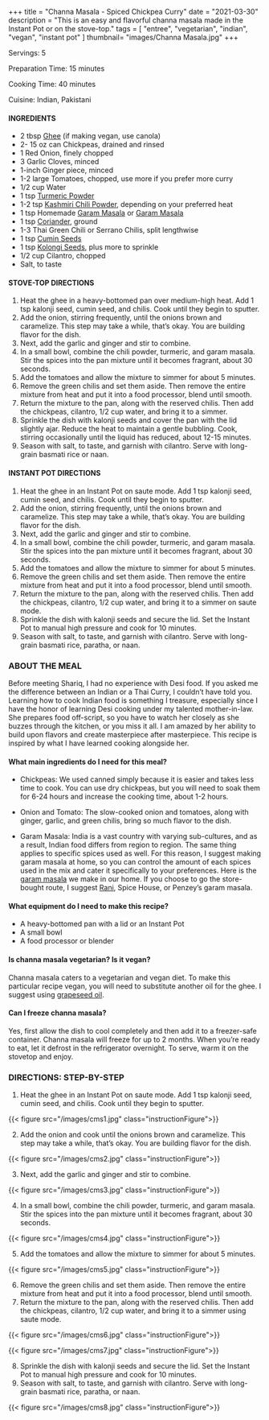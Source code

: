 +++
title = "Channa Masala - Spiced Chickpea Curry"
date = "2021-03-30"
description = "This is an easy and flavorful channa masala made in the Instant Pot or on the stove-top."
tags = [
    "entree",
    "vegetarian",
    "indian",
    "vegan",
    "instant pot"
]
thumbnail= "images/Channa Masala.jpg"
+++

Servings: 5 <!--more-->

Preparation Time: 15 minutes

Cooking Time: 40 minutes

Cuisine: Indian, Pakistani

#### INGREDIENTS 

* 2 tbsp [Ghee](https://amzn.to/2ZkJkrW) (if making vegan, use canola) 
* 2- 15 oz can Chickpeas, drained and rinsed 
* 1 Red Onion, finely chopped
* 3 Garlic Cloves, minced
* 1-inch Ginger piece, minced 
* 1-2 large Tomatoes, chopped, use more if you prefer more curry
* 1/2 cup Water 
* 1 tsp [Turmeric Powder](https://amzn.to/3vyvAZK)
* 1-2 tsp [Kashmiri Chili Powder](https://amzn.to/3jP2lMC), depending on your preferred heat
* 1 tsp Homemade [Garam Masala](https://www.jamilghar.com/recipe/pakistani_garam_masala/) or [Garam Masala](https://amzn.to/3u0tvEX)
* 1 tsp [Coriander](https://amzn.to/3lwbJ92), ground 
* 1-3 Thai Green Chili or Serrano Chilis, split lengthwise 
* 1 tsp [Cumin Seeds](https://amzn.to/3vBeR8i)
* 1 tsp [Kolongi Seeds](https://amzn.to/3jMZUuh), plus more to sprinkle 
* 1/2 cup Cilantro, chopped 
* Salt, to taste

#### STOVE-TOP DIRECTIONS 

1. Heat the ghee in a heavy-bottomed pan over medium-high heat. Add 1 tsp kalonji seed, cumin seed, and chilis. Cook until they begin to sputter.
2. Add the onion, stirring frequently, until the onions brown and caramelize. This step may take a while, that’s okay. You are building flavor for the dish.
3. Next, add the garlic and ginger and stir to combine.
4. In a small bowl, combine the chili powder, turmeric, and garam masala. Stir the spices into the pan mixture until it becomes fragrant, about 30 seconds.
5. Add the tomatoes and allow the mixture to simmer for about 5 minutes.
6. Remove the green chilis and set them aside. Then remove the entire mixture from heat and put it into a food processor, blend until smooth.
7. Return the mixture to the pan, along with the reserved chilis. Then add the chickpeas, cilantro, 1/2 cup water, and bring it to a simmer.
8. Sprinkle the dish with kalonji seeds and cover the pan with the lid slightly ajar. Reduce the heat to maintain a gentle bubbling. Cook, stirring occasionally until the liquid has reduced, about 12-15 minutes.
9. Season with salt, to taste, and garnish with cilantro. Serve with long-grain basmati rice or naan.

#### INSTANT POT DIRECTIONS 

1. Heat the ghee in an Instant Pot on saute mode. Add 1 tsp kalonji seed, cumin seed, and chilis. Cook until they begin to sputter.
2. Add the onion, stirring frequently, until the onions brown and caramelize. This step may take a while, that’s okay. You are building flavor for the dish.
3. Next, add the garlic and ginger and stir to combine.
4. In a small bowl, combine the chili powder, turmeric, and garam masala. Stir the spices into the pan mixture until it becomes fragrant, about 30 seconds.
5. Add the tomatoes and allow the mixture to simmer for about 5 minutes.
6. Remove the green chilis and set them aside. Then remove the entire mixture from heat and put it into a food processor, blend until smooth.
7. Return the mixture to the pan, along with the reserved chilis. Then add the chickpeas, cilantro, 1/2 cup water, and bring it to a simmer on saute mode.
8. Sprinkle the dish with kalonji seeds and secure the lid. Set the Instant Pot to manual high pressure and cook for 10 minutes. 
9. Season with salt, to taste, and garnish with cilantro. Serve with long-grain basmati rice, paratha, or naan.

### ABOUT THE MEAL

Before meeting Shariq, I had no experience with Desi food. If you asked me the difference between an Indian or a Thai Curry, I couldn’t have told you. Learning how to cook Indian food is something I treasure, especially since I have the honor of learning Desi cooking under my talented mother-in-law. She prepares food off-script, so you have to watch her closely as she buzzes through the kitchen, or you miss it all. I am amazed by her ability to build upon flavors and create masterpiece after masterpiece. This recipe is inspired by what I have learned cooking alongside her.

#### What main ingredients do I need for this meal?

* Chickpeas: We used canned simply because it is easier and takes less time to cook. You can use dry chickpeas, but you will need to soak them for 6-24 hours and increase the cooking time, about 1-2 hours.

* Onion and Tomato: The slow-cooked onion and tomatoes, along with ginger, garlic, and green chilis, bring so much flavor to the dish. 

* Garam Masala: India is a vast country with varying sub-cultures, and as a result, Indian food differs from region to region. The same thing applies to specific spices used as well. For this reason, I suggest making garam masala at home, so you can control the amount of each spices used in the mix and cater it specifically to your preferences. Here is the [garam masala](https://www.jamilghar.com/recipe/pakistani_garam_masala/) we make in our home. If you choose to go the store-bought route, I suggest [Rani](https://amzn.to/3qNCcQk), Spice House, or Penzey’s garam masala.

#### What equipment do I need to make this recipe?

* A heavy-bottomed pan with a lid or an Instant Pot
* A small bowl
* A food processor or blender

#### Is channa masala vegetarian? Is it vegan? 

Channa masala caters to a vegetarian and vegan diet. To make this particular recipe vegan, you will need to substitute another oil for the ghee. I suggest using [grapeseed oil](https://amzn.to/3cLwWYG).

#### Can I freeze channa masala? 

Yes, first allow the dish to cool completely and then add it to a freezer-safe container. Channa masala will freeze for up to 2 months. When you’re ready to eat, let it defrost in the refrigerator overnight. To serve, warm it on the stovetop and enjoy. 

### DIRECTIONS: STEP-BY-STEP 

1. Heat the ghee in an Instant Pot on saute mode. Add 1 tsp kalonji seed, cumin seed, and chilis. Cook until they begin to sputter.

{{< figure src="/images/cms1.jpg" class="instructionFigure">}}

2. Add the onion and cook until the onions brown and caramelize. This step may take a while, that’s okay. You are building flavor for the dish.

{{< figure src="/images/cms2.jpg" class="instructionFigure">}}

3. Next, add the garlic and ginger and stir to combine.

{{< figure src="/images/cms3.jpg" class="instructionFigure">}}

4. In a small bowl, combine the chili powder, turmeric, and garam masala. Stir the spices into the pan mixture until it becomes fragrant, about 30 seconds.

{{< figure src="/images/cms4.jpg" class="instructionFigure">}}

5. Add the tomatoes and allow the mixture to simmer for about 5 minutes.

{{< figure src="/images/cms5.jpg" class="instructionFigure">}}

6. Remove the green chilis and set them aside. Then remove the entire mixture from heat and put it into a food processor, blend until smooth.
7. Return the mixture to the pan, along with the reserved chilis. Then add the chickpeas, cilantro, 1/2 cup water, and bring it to a simmer using saute mode.

{{< figure src="/images/cms6.jpg" class="instructionFigure">}}

{{< figure src="/images/cms7.jpg" class="instructionFigure">}}

8. Sprinkle the dish with kalonji seeds and secure the lid. Set the Instant Pot to manual high pressure and cook for 10 minutes. 
9. Season with salt, to taste, and garnish with cilantro. Serve with long-grain basmati rice, paratha, or naan.

{{< figure src="/images/cms8.jpg" class="instructionFigure">}}
